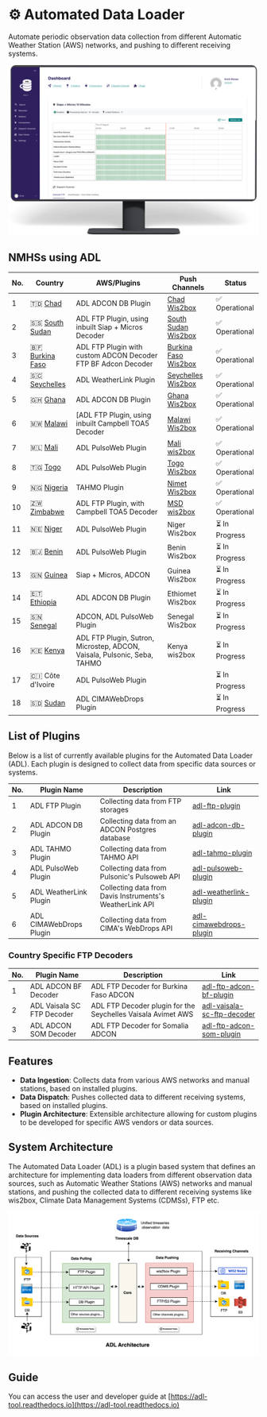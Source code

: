 # ⚙ Automated Data Loader

Automate periodic observation data collection from different Automatic Weather Station (AWS) networks, and pushing to
different receiving systems.

![ADL Dashboard](docs/_static/images/adl-dashboard.png)

## NMHSs using ADL

| No. | Country                                             | AWS/Plugins                                                              | Push Channels                                               | Status        |
|-----|-----------------------------------------------------|--------------------------------------------------------------------------|-------------------------------------------------------------|---------------|
| 1   | 🇹🇩 [Chad](https://www.meteotchad.org)             | ADL ADCON DB Plugin                                                      | [Chad Wis2box](https://wis2.meteotchad.org/)                | ✅ Operational |
| 2   | 🇸🇸 [South Sudan](http://meteosouthsudan.com.ss)   | ADL FTP Plugin, using inbuilt Siap + Micros Decoder                      | [South Sudan Wis2box](https://wis2.meteosouthsudan.com.ss/) | ✅ Operational |
| 3   | 🇧🇫 [Burkina Faso](https://meteosouthsudan.com.ss) | ADL FTP Plugin with custom ADCON Decoder FTP BF Adcon Decoder            | [Burkina Faso Wis2box](https://wis2.meteoburkina.bf/)       | ✅ Operational |
| 4   | 🇸🇨 [Seychelles](https://www.meteo.sc)             | ADL WeatherLink Plugin                                                   | [Seychelles Wis2box](https://wis2.meteo.sc)                 | ✅ Operational |
| 5   | 🇬🇭 [Ghana](https://www.meteo.gov.gh)              | ADL ADCON DB Plugin                                                      | [Ghana Wis2box](https://wis2.meteo.gov.gh)                  | ✅ Operational |
| 6   | 🇲🇼 [Malawi](https://www.metmalawi.gov.mw)         | [ADL FTP Plugin, using inbuilt Campbell TOA5 Decoder                     | [Malawi Wis2box](https://wis2.metmalawi.gov.mw)             | ✅ Operational |
| 7   | 🇲🇱 [Mali](https://malimeteo.ml)                   | ADL PulsoWeb Plugin                                                      | [Mali wis2box](http://wis2.malimeteo.ml)                    | ✅ Operational |               |
| 8   | 🇹🇬 [Togo](https://www.anamet-togo.com)            | ADL PulsoWeb Plugin                                                      | [Togo Wis2box](https://wis2.anamet-togo.com)                | ✅ Operational |
| 9   | 🇳🇬 [Nigeria](https://www.nimet.gov.ng)            | TAHMO Plugin                                                             | [Nimet Wis2box](https://wis2.nimet.gov.ng)                  | ✅ Operational |
| 10  | 🇿🇼 [Zimbabwe](https://www.weatherzw.org.zw)       | ADL FTP Plugin, with Campbell TOA5 Decoder                               | [MSD wis2box](https://wis2.weatherzw.org.zw)                | ✅ Operational |
| 11  | 🇳🇪 [Niger](https://www.niger-meteo.ne)            | ADL PulsoWeb Plugin                                                      | Niger Wis2box                                               | ⏳ In Progress |
| 12  | 🇧🇯 [Benin](https://www.meteobenin.bj)             | ADL PulsoWeb Plugin                                                      | Benin Wis2box                                               | ⏳ In Progress |
| 13  | 🇬🇳 [Guinea](https://anmeteo.gov.gn)               | Siap + Micros, ADCON                                                     | Guinea Wis2box                                              | ⏳ In Progress |
| 14  | 🇪🇹 [Ethiopia](https://www.ethiomet.gov.et)        | ADL ADCON DB Plugin                                                      | Ethiomet Wis2box                                            | ⏳ In Progress |
| 15  | 🇸🇳 [Senegal](https://anacim.sn)                   | ADCON, ADL PulsoWeb Plugin                                               | Senegal Wis2box                                             | ⏳ In Progress |
| 16  | 🇰🇪 [Kenya](https://meteo.go.ke)                   | ADL FTP Plugin, Sutron, Microstep, ADCON, Vaisala, Pulsonic, Seba, TAHMO | Kenya wis2box                                               | ⏳ In Progress |
| 17  | 🇨🇮 Côte d'Ivoire                                  | ADL PulsoWeb Plugin                                                      |                                                             | ⏳ In Progress |
| 18  | 🇸🇩 [Sudan](https://meteosudan.sd)                 | ADL CIMAWebDrops Plugin                                                  |                                                             | ⏳ In Progress |

## List of Plugins

Below is a list of currently available plugins for the Automated Data Loader (ADL). Each plugin is designed to collect
data from specific data sources or systems.

| No. | Plugin Name             | Description                                              | Link                                                                          |
|:----|-------------------------|----------------------------------------------------------|-------------------------------------------------------------------------------|
| 1   | ADL FTP Plugin          | Collecting data from FTP storages                        | [adl-ftp-plugin](https://github.com/wmo-raf/adl-ftp-plugin)                   |
| 2   | ADL ADCON DB Plugin     | Collecting data from an ADCON Postgres database          | [adl-adcon-db-plugin](https://github.com/wmo-raf/adl-adcon-db-plugin)         |
| 3   | ADL TAHMO Plugin        | Collecting  data from TAHMO API                          | [adl-tahmo-plugin](https://github.com/wmo-raf/adl-tahmo-plugin)               |
| 4   | ADL PulsoWeb Plugin     | Collecting data from Pulsonic's Pulsoweb API             | [adl-pulsoweb-plugin](https://github.com/wmo-raf/adl-pulsoweb-plugin)         |
| 5   | ADL WeatherLink Plugin  | Collecting data from Davis Instruments's WeatherLink API | [adl-weatherlink-plugin](https://github.com/wmo-raf/adl-weatherlink-plugin)   |
| 6   | ADL CIMAWebDrops Plugin | Collecting data from CIMA's WebDrops API                 | [adl-cimawebdrops-plugin](https://github.com/wmo-raf/adl-cimawebdrops-plugin) |

### Country Specific FTP Decoders

| No. | Plugin Name                | Description                                                  | Link                                                                                       |
|:----|----------------------------|--------------------------------------------------------------|--------------------------------------------------------------------------------------------|
| 1   | ADL ADCON BF Decoder       | ADL FTP Decoder for Burkina Faso ADCON                       | [adl-ftp-adcon-bf-plugin](https://github.com/anam-bf/adl-ftp-adcon-bf-plugin)              |
| 2   | ADL Vaisala SC FTP Decoder | ADL FTP Decoder plugin for the Seychelles Vaisala Avimet AWS | [adl-vaisala-sc-ftp-decoder](https://github.com/seychelles-met/adl-vaisala-sc-ftp-decoder) |
| 3   | ADL ADCON SOM Decoder      | ADL FTP Decoder for Somalia ADCON                            | [adl-ftp-adcon-som-plugin](https://github.com/wmo-raf/adl-ftp-adcon-som-plugin)            |

## Features

- **Data Ingestion**: Collects data from various AWS networks and manual stations, based on installed plugins.
- **Data Dispatch**: Pushes collected data to different receiving systems, based on installed plugins.
- **Plugin Architecture**: Extensible architecture allowing for custom plugins to be developed for specific AWS vendors
  or data sources.

## System Architecture

The Automated Data Loader (ADL) is a plugin based system that defines an architecture for implementing data loaders from
different observation data sources, such as Automatic Weather Stations (AWS) networks and manual stations, and pushing
the collected data to different receiving systems like wis2box, Climate Data Management Systems (CDMSs), FTP etc.

![ADL System Architecture](docs/_static/images/adl-system-architecture.png)

## Guide

You can access the user and developer guide at [https://adl-tool.readthedocs.io](https://adl-tool.readthedocs.io)